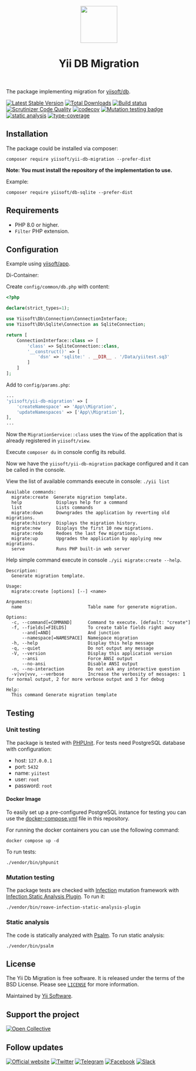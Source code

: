 <p align="center">
    <a href="https://github.com/yiisoft" target="_blank">
        <img src="https://yiisoft.github.io/docs/images/yii_logo.svg" height="100px">
    </a>
    <h1 align="center">Yii DB Migration</h1>
    <br>
</p>

The package implementing migration for [yiisoft/db](https://github.com/yiisoft/db).

[![Latest Stable Version](https://poser.pugx.org/yiisoft/yii-db-migration/v/stable.png)](https://packagist.org/packages/yiisoft/yii-db-migration)
[![Total Downloads](https://poser.pugx.org/yiisoft/yii-db-migration/downloads.png)](https://packagist.org/packages/yiisoft/yii-db-migration)
[![Build status](https://github.com/yiisoft/yii-db-migration/workflows/build/badge.svg)](https://github.com/yiisoft/yii-db-migration/actions?query=workflow%3Abuild)
[![Scrutinizer Code Quality](https://scrutinizer-ci.com/g/yiisoft/yii-db-migration/badges/quality-score.png?b=master)](https://scrutinizer-ci.com/g/yiisoft/yii-db-migration/?branch=master)
[![codecov](https://codecov.io/gh/yiisoft/yii-db-migration/branch/master/graph/badge.svg?token=CCRKELEOHP)](https://codecov.io/gh/yiisoft/yii-db-migration)
[![Mutation testing badge](https://img.shields.io/endpoint?style=flat&url=https%3A%2F%2Fbadge-api.stryker-mutator.io%2Fgithub.com%2Fyiisoft%2Fyii-db-migration%2Fmaster)](https://dashboard.stryker-mutator.io/reports/github.com/yiisoft/yii-db-migration/master)
[![static analysis](https://github.com/yiisoft/yii-db-migration/workflows/static%20analysis/badge.svg)](https://github.com/yiisoft/yii-db-migration/actions?query=workflow%3A%22static+analysis%22)
[![type-coverage](https://shepherd.dev/github/yiisoft/yii-db-migration/coverage.svg)](https://shepherd.dev/github/yiisoft/yii-db-migration)

## Installation

The package could be installed via composer:

```shell
composer require yiisoft/yii-db-migration --prefer-dist
```

**Note: You must install the repository of the implementation to use.**

Example:

```shell
composer require yiisoft/db-sqlite --prefer-dist
```

## Requirements

- PHP 8.0 or higher.
- `Filter` PHP extension.

## Configuration

Example using [yiisoft/app](https://github.com/yiisoft/app).

Di-Container:

Create `config/common/db.php` with content:
```php
<?php

declare(strict_types=1);

use Yiisoft\Db\Connection\ConnectionInterface;
use Yiisoft\Db\Sqlite\Connection as SqliteConnection;

return [
    ConnectionInterface::class => [
        'class' => SqliteConnection::class,
        '__construct()' => [
            'dsn' => 'sqlite:' . __DIR__ . '/Data/yiitest.sq3'
        ]
    ]
];
```

Add to `config/params.php`:
```php
...
'yiisoft/yii-db-migration' => [
    'createNamespace' => 'App\\Migration',
    'updateNamespaces' => ['App\\Migration'],
],
...
```

Now the `MigrationService::class` uses the `View` of the application that is already registered in `yiisoft/view`.

Execute `composer du` in console config its rebuild.

Now we have the `yiisoft/yii-db-migration` package configured and it can be called in the console.

View the list of available commands execute in console: `./yii list`

```
Available commands:
  migrate:create  Generate migration template.
  help             Displays help for a command
  list             Lists commands
  migrate:down     Downgrades the application by reverting old migrations.
  migrate:history  Displays the migration history.
  migrate:new      Displays the first 10 new migrations.
  migrate:redo     Redoes the last few migrations.
  migrate:up       Upgrades the application by applying new migrations.
  serve            Runs PHP built-in web server
```

Help simple command execute in console `./yii migrate:create --help`.

```
Description:
  Generate migration template.

Usage:
  migrate:create [options] [--] <name>

Arguments:
  name                         Table name for generate migration.

Options:
  -c, --command[=COMMAND]      Command to execute. [default: "create"]
  -f, --fields[=FIELDS]        To create table fields right away
      --and[=AND]              And junction
      --namespace[=NAMESPACE]  Namespace migration
  -h, --help                   Display this help message
  -q, --quiet                  Do not output any message
  -V, --version                Display this application version
      --ansi                   Force ANSI output
      --no-ansi                Disable ANSI output
  -n, --no-interaction         Do not ask any interactive question
  -v|vv|vvv, --verbose         Increase the verbosity of messages: 1 for normal output, 2 for more verbose output and 3 for debug

Help:
  This command Generate migration template
```

## Testing

### Unit testing

The package is tested with [PHPUnit](https://phpunit.de/). For tests need PostgreSQL database with configuration:

- host: `127.0.0.1`
- port: `5432`
- name: `yiitest`
- user: `root`
- password: `root`

#### Docker Image

To easily set up a pre-configured PostgreSQL instance for testing you can use the [docker-compose.yml](https://docs.docker.com/compose/compose-file/) 
file in this repository.

For running the docker containers you can use the following command:

```shell
docker compose up -d
```

To run tests:

```shell
./vendor/bin/phpunit
```

### Mutation testing

The package tests are checked with [Infection](https://infection.github.io/) mutation framework with
[Infection Static Analysis Plugin](https://github.com/Roave/infection-static-analysis-plugin). To run it:

```shell
./vendor/bin/roave-infection-static-analysis-plugin
```

### Static analysis

The code is statically analyzed with [Psalm](https://psalm.dev/). To run static analysis:

```shell
./vendor/bin/psalm
```

## License

The Yii Db Migration is free software. It is released under the terms of the BSD License.
Please see [`LICENSE`](./LICENSE.md) for more information.

Maintained by [Yii Software](https://www.yiiframework.com/).

## Support the project

[![Open Collective](https://img.shields.io/badge/Open%20Collective-sponsor-7eadf1?logo=open%20collective&logoColor=7eadf1&labelColor=555555)](https://opencollective.com/yiisoft)

## Follow updates

[![Official website](https://img.shields.io/badge/Powered_by-Yii_Framework-green.svg?style=flat)](https://www.yiiframework.com/)
[![Twitter](https://img.shields.io/badge/twitter-follow-1DA1F2?logo=twitter&logoColor=1DA1F2&labelColor=555555?style=flat)](https://twitter.com/yiiframework)
[![Telegram](https://img.shields.io/badge/telegram-join-1DA1F2?style=flat&logo=telegram)](https://t.me/yii3en)
[![Facebook](https://img.shields.io/badge/facebook-join-1DA1F2?style=flat&logo=facebook&logoColor=ffffff)](https://www.facebook.com/groups/yiitalk)
[![Slack](https://img.shields.io/badge/slack-join-1DA1F2?style=flat&logo=slack)](https://yiiframework.com/go/slack)
